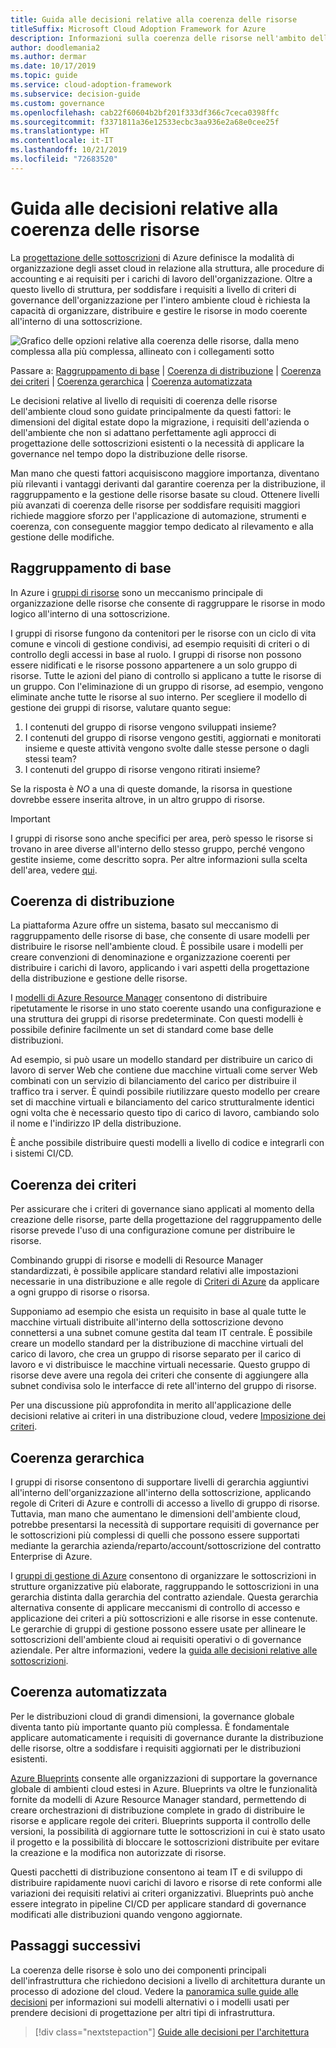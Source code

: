 ```yaml
---
title: Guida alle decisioni relative alla coerenza delle risorse
titleSuffix: Microsoft Cloud Adoption Framework for Azure
description: Informazioni sulla coerenza delle risorse nell'ambito della pianificazione di una migrazione ad Azure.
author: doodlemania2
ms.author: dermar
ms.date: 10/17/2019
ms.topic: guide
ms.service: cloud-adoption-framework
ms.subservice: decision-guide
ms.custom: governance
ms.openlocfilehash: cab22f60604b2bf201f333df366c7ceca0398ffc
ms.sourcegitcommit: f3371811a36e12533ecbc3aa936e2a68e0cee25f
ms.translationtype: HT
ms.contentlocale: it-IT
ms.lasthandoff: 10/21/2019
ms.locfileid: "72683520"
---
```

# <a name="resource-consistency-decision-guide"></a>Guida alle decisioni relative alla coerenza delle risorse

La [progettazione delle sottoscrizioni](../subscriptions/index.md) di Azure definisce la modalità di organizzazione degli asset cloud in relazione alla struttura, alle procedure di accounting e ai requisiti per i carichi di lavoro dell'organizzazione. Oltre a questo livello di struttura, per soddisfare i requisiti a livello di criteri di governance dell'organizzazione per l'intero ambiente cloud è richiesta la capacità di organizzare, distribuire e gestire le risorse in modo coerente all'interno di una sottoscrizione.

![Grafico delle opzioni relative alla coerenza delle risorse, dalla meno complessa alla più complessa, allineato con i collegamenti sotto](../../_images/decision-guides/decision-guide-resource-consistency.png)

Passare a: [Raggruppamento di base](#basic-grouping) | [Coerenza di distribuzione](#deployment-consistency) | [Coerenza dei criteri](#policy-consistency) | [Coerenza gerarchica](#hierarchical-consistency) | [Coerenza automatizzata](#automated-consistency)

Le decisioni relative al livello di requisiti di coerenza delle risorse dell'ambiente cloud sono guidate principalmente da questi fattori: le dimensioni del digital estate dopo la migrazione, i requisiti dell'azienda o dell'ambiente che non si adattano perfettamente agli approcci di progettazione delle sottoscrizioni esistenti o la necessità di applicare la governance nel tempo dopo la distribuzione delle risorse.

Man mano che questi fattori acquisiscono maggiore importanza, diventano più rilevanti i vantaggi derivanti dal garantire coerenza per la distribuzione, il raggruppamento e la gestione delle risorse basate su cloud. Ottenere livelli più avanzati di coerenza delle risorse per soddisfare requisiti maggiori richiede maggiore sforzo per l'applicazione di automazione, strumenti e coerenza, con conseguente maggior tempo dedicato al rilevamento e alla gestione delle modifiche.

## <a name="basic-grouping"></a>Raggruppamento di base

In Azure i [gruppi di risorse](https://docs.microsoft.com/azure/azure-resource-manager/resource-group-overview#resource-groups) sono un meccanismo principale di organizzazione delle risorse che consente di raggruppare le risorse in modo logico all'interno di una sottoscrizione.

I gruppi di risorse fungono da contenitori per le risorse con un ciclo di vita comune e vincoli di gestione condivisi, ad esempio requisiti di criteri o di controllo degli accessi in base al ruolo. I gruppi di risorse non possono essere nidificati e le risorse possono appartenere a un solo gruppo di risorse. Tutte le azioni del piano di controllo si applicano a tutte le risorse di un gruppo. Con l'eliminazione di un gruppo di risorse, ad esempio, vengono eliminate anche tutte le risorse al suo interno. Per scegliere il modello di gestione dei gruppi di risorse, valutare quanto segue:

1. I contenuti del gruppo di risorse vengono sviluppati insieme?
1. I contenuti del gruppo di risorse vengono gestiti, aggiornati e monitorati insieme e queste attività vengono svolte dalle stesse persone o dagli stessi team?
1. I contenuti del gruppo di risorse vengono ritirati insieme?

Se la risposta è _NO_ a una di queste domande, la risorsa in questione dovrebbe essere inserita altrove, in un altro gruppo di risorse.

> [!IMPORTANT]
> I gruppi di risorse sono anche specifici per area, però spesso le risorse si trovano in aree diverse all'interno dello stesso gruppo, perché vengono gestite insieme, come descritto sopra. Per altre informazioni sulla scelta dell'area, vedere [qui](../regions/index.md).

## <a name="deployment-consistency"></a>Coerenza di distribuzione

La piattaforma Azure offre un sistema, basato sul meccanismo di raggruppamento delle risorse di base, che consente di usare modelli per distribuire le risorse nell'ambiente cloud. È possibile usare i modelli per creare convenzioni di denominazione e organizzazione coerenti per distribuire i carichi di lavoro, applicando i vari aspetti della progettazione della distribuzione e gestione delle risorse.

I [modelli di Azure Resource Manager](https://docs.microsoft.com/azure/azure-resource-manager/template-deployment-overview) consentono di distribuire ripetutamente le risorse in uno stato coerente usando una configurazione e una struttura dei gruppi di risorse predeterminate. Con questi modelli è possibile definire facilmente un set di standard come base delle distribuzioni.

Ad esempio, si può usare un modello standard per distribuire un carico di lavoro di server Web che contiene due macchine virtuali come server Web combinati con un servizio di bilanciamento del carico per distribuire il traffico tra i server. È quindi possibile riutilizzare questo modello per creare set di macchine virtuali e bilanciamento del carico strutturalmente identici ogni volta che è necessario questo tipo di carico di lavoro, cambiando solo il nome e l'indirizzo IP della distribuzione.

È anche possibile distribuire questi modelli a livello di codice e integrarli con i sistemi CI/CD.

## <a name="policy-consistency"></a>Coerenza dei criteri

Per assicurare che i criteri di governance siano applicati al momento della creazione delle risorse, parte della progettazione del raggruppamento delle risorse prevede l'uso di una configurazione comune per distribuire le risorse.

Combinando gruppi di risorse e modelli di Resource Manager standardizzati, è possibile applicare standard relativi alle impostazioni necessarie in una distribuzione e alle regole di [Criteri di Azure](https://docs.microsoft.com/azure/governance/policy/overview) da applicare a ogni gruppo di risorse o risorsa.

Supponiamo ad esempio che esista un requisito in base al quale tutte le macchine virtuali distribuite all'interno della sottoscrizione devono connettersi a una subnet comune gestita dal team IT centrale. È possibile creare un modello standard per la distribuzione di macchine virtuali del carico di lavoro, che crea un gruppo di risorse separato per il carico di lavoro e vi distribuisce le macchine virtuali necessarie. Questo gruppo di risorse deve avere una regola dei criteri che consente di aggiungere alla subnet condivisa solo le interfacce di rete all'interno del gruppo di risorse.

Per una discussione più approfondita in merito all'applicazione delle decisioni relative ai criteri in una distribuzione cloud, vedere [Imposizione dei criteri](../policy-enforcement/index.md).

## <a name="hierarchical-consistency"></a>Coerenza gerarchica

I gruppi di risorse consentono di supportare livelli di gerarchia aggiuntivi all'interno dell'organizzazione all'interno della sottoscrizione, applicando regole di Criteri di Azure e controlli di accesso a livello di gruppo di risorse. Tuttavia, man mano che aumentano le dimensioni dell'ambiente cloud, potrebbe presentarsi la necessità di supportare requisiti di governance per le sottoscrizioni più complessi di quelli che possono essere supportati mediante la gerarchia azienda/reparto/account/sottoscrizione del contratto Enterprise di Azure.

I [gruppi di gestione di Azure](https://docs.microsoft.com/azure/governance/management-groups) consentono di organizzare le sottoscrizioni in strutture organizzative più elaborate, raggruppando le sottoscrizioni in una gerarchia distinta dalla gerarchia del contratto aziendale. Questa gerarchia alternativa consente di applicare meccanismi di controllo di accesso e applicazione dei criteri a più sottoscrizioni e alle risorse in esse contenute. Le gerarchie di gruppi di gestione possono essere usate per allineare le sottoscrizioni dell'ambiente cloud ai requisiti operativi o di governance aziendale. Per altre informazioni, vedere la [guida alle decisioni relative alle sottoscrizioni](../subscriptions/index.md).

## <a name="automated-consistency"></a>Coerenza automatizzata

Per le distribuzioni cloud di grandi dimensioni, la governance globale diventa tanto più importante quanto più complessa. È fondamentale applicare automaticamente i requisiti di governance durante la distribuzione delle risorse, oltre a soddisfare i requisiti aggiornati per le distribuzioni esistenti.

[Azure Blueprints](https://docs.microsoft.com/azure/governance/blueprints/overview) consente alle organizzazioni di supportare la governance globale di ambienti cloud estesi in Azure. Blueprints va oltre le funzionalità fornite da modelli di Azure Resource Manager standard, permettendo di creare orchestrazioni di distribuzione complete in grado di distribuire le risorse e applicare regole dei criteri. Blueprints supporta il controllo delle versioni, la possibilità di aggiornare tutte le sottoscrizioni in cui è stato usato il progetto e la possibilità di bloccare le sottoscrizioni distribuite per evitare la creazione e la modifica non autorizzate di risorse.

Questi pacchetti di distribuzione consentono ai team IT e di sviluppo di distribuire rapidamente nuovi carichi di lavoro e risorse di rete conformi alle variazioni dei requisiti relativi ai criteri organizzativi. Blueprints può anche essere integrato in pipeline CI/CD per applicare standard di governance modificati alle distribuzioni quando vengono aggiornate.

## <a name="next-steps"></a>Passaggi successivi

La coerenza delle risorse è solo uno dei componenti principali dell'infrastruttura che richiedono decisioni a livello di architettura durante un processo di adozione del cloud. Vedere la [panoramica sulle guide alle decisioni](../index.md) per informazioni sui modelli alternativi o i modelli usati per prendere decisioni di progettazione per altri tipi di infrastruttura.

> [!div class="nextstepaction"]
> [Guide alle decisioni per l'architettura](../index.md)
